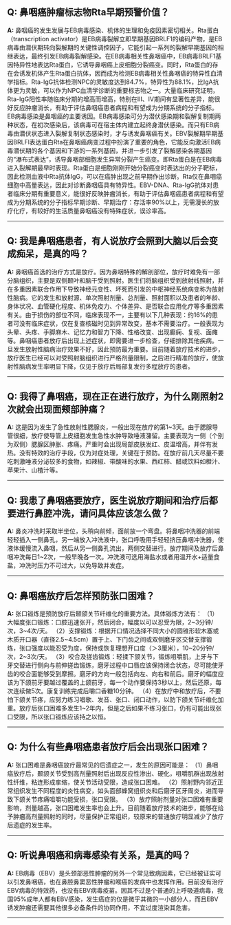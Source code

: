 ## Q: 鼻咽癌肿瘤标志物Rta早期预警价值？

**A:**
鼻咽癌的发生发展与EB病毒感染、机体的生理和免疫因素密切相关。Rta蛋白（transcription activator）是EB病毒裂解立即早期基因BRLF1的编码产物，是EB病毒由潜伏期转向裂解期的关键性调控因子，它能引起一系列的裂解早期基因的相继表达，最终引发EB病毒裂解感染。在EB病毒相关性鼻咽癌中，EB病毒BRLF1基因特异性地表达Rta蛋白，它诱导鼻咽癌上皮细胞分裂癌变。同时，Rta蛋白的存在会诱发机体产生Rta蛋白抗体，因而成为检测EB病毒相关性鼻咽癌的特异性血清学指标。Rta-IgG抗体检测NPC的灵敏度达到84.7%，特异性为88.1%，比IgA抗体更为灵敏，可以作为NPC血清学诊断的重要标志物之一。大量临床研究证明，Rta-IgG阳性率随临床分期的增高而增高，特别在III、IV期间有显著性差异，能很好反应肿瘤消长，有助于评估鼻咽癌患者病程和有望成为分期系统的分子指标。EB病毒感染是鼻咽癌的主要诱因。EB病毒感染可分为潜伏感染期和裂解复制期两种状态，在初次感染后，该病毒可在宿主体内建立起终身潜伏感染。而只有EB病毒由潜伏状态进入裂解复制状态感染时，才与诱发鼻咽癌有关。EBV裂解期早期基因BRLFl表达蛋白Rta在鼻咽癌病变过程中扮演了重要的角色，它能反向激活EB病毒潜伏期的各个基因和下游的一系列基因，并进一步引发了裂解感染各期基因的“瀑布式表达”，诱导鼻咽部细胞发生异常分裂产生癌变。即Rta蛋白是在EB病毒进入裂解期最早时表现。Rta蛋白是细胞刚刚开始分裂癌变时表达出的分子靶标，因此检测血液中Rta抗体IgG，可以在癌肿出现之前早期作出诊断。Rta仅在鼻咽癌细胞中高量表达，因此对诊断鼻咽癌具有特异性。EBV-DNA、Rta-IgG抗体对患者临床分期有重要意义，能很好反映肿瘤消长，有助于评估鼻咽癌患者病程和有望成为分期系统的分子指标早期诊断、早期治疗：存活率90%以上，无需漫长的放疗化疗，有较好的生活质量鼻咽癌没有特殊症状，误诊率高。

---

## Q: 我是鼻咽癌患者，有人说放疗会照到大脑以后会变成痴呆，是真的吗？

**A:**
鼻咽癌首选的治疗方式是放疗。因为鼻咽特殊的解剖部位，放疗时难免有一部分脑组织，主要是双侧颞叶和脑干受到照射。医生们将脑组织受到放射线照射，并在多重因素联合作用下导致神经元变性、坏死而引发的中枢神经系统病变称为放射性脑病。它的发生和放射源、单次照射剂量、总剂量、照射面积以及患者的年龄、身体状况、血管硬化程度、机体免疫力、个体差异、是否联合应用化疗等多重因素有关。由于损伤的部位不同，临床表现不一，主要有以下几种表现：约16%的患者可没有临床症状，仅在复查核磁时见到异常改变，基本不需要治疗。一般表现为头晕、头疼、手脚麻木、记忆力和智力下降、性格改变、出现癫痫、复视、面瘫等。鼻咽癌患者放疗后出现上述症状，即需要进一步检查，仔细排除其他疾病。一旦发生放射性脑病治疗效果不好，因此预防最为重要。目前随着放疗技术的进步，放疗医生已经可以对受照射脑组织进行严格剂量限制，之后进行精准的放疗，使放射性脑病发生率明显下降，仅见于放疗后局部复发行多程放疗的患者。

---

## Q: 我得了鼻咽癌，现在正在进行放疗，为什么刚照射2次就会出现面颊部肿痛？

**A:**
这是因为发生了急性放射性腮腺炎，一般出现在放疗的第1~3天。由于腮腺导管很细，放疗使导管上皮细胞发生急性水肿导致唾液潴留。主要表现为一侧（个别为双侧）腮腺区肿胀、疼痛。严重时会出现局部皮肤发红、皮温增高，并伴有发热。没有特效的治疗手段，仅为对症处理，关键在于预防。在放疗前几天尽量不要吃刺激唾液分泌较多的食物，如辣椒、带酸味的水果、西红柿、醋或饮料如橙汁、苹果汁、山楂汁等。

---

## Q: 我患了鼻咽癌要放疗，医生说放疗期间和治疗后都要进行鼻腔冲洗，请问具体应该怎么做？

**A:**
鼻炎冲洗时采取半坐位，头稍向前倾，面前放一个弯盘。将鼻咽冲洗器的前端轻轻插入一侧鼻孔，另一端放入冲洗液中，张口呼吸用手轻轻挤压鼻咽冲洗器，使液体缓慢流入鼻咽，然后从另一侧鼻孔流出，两侧交替进行。放疗期间及放疗后鼻咽冲洗每日1~2次，一般早晚各一次。冲洗液可选用海盐水或者用温开水+适量食盐，冲洗时压力不可过大，以免导致并发症。

---

## Q: 鼻咽癌放疗后怎样预防张口困难？

**A:**
张口锻炼是预防放疗后颞颌关节纤维化的重要方法。具体锻炼方法有：
（1）大幅度张口锻炼：口腔迅速张开，然后闭合，幅度以可以忍受为限，2~3分钟/次，3~4次/天。
（2）支撑锻炼：根据开口情况选择不同大小的圆锥形软木塞或木质开口器（直径2.5~4.5cm）置于上、下门齿之间或双侧磨牙区交替支撑锻炼，张口强度以能忍受为度，保持或恢复理想开口度（＞3厘米），10~20分钟/次，2~3次/天。
（3）咬合及搓齿锻炼：轻揉下颌关节，锻炼咀嚼肌，上牙与下牙交替进行侧向与前伸搓齿锻炼，磨牙过程中口唇应该保持闭合状态，尽可能使牙齿的咬合面能够受到摩擦。磨牙的方向一般包括向左、向右和前后。磨牙的幅度应该为下颌前牙要越过覆盖的上颌前牙，每一个动作要保持3秒以上，然后还原，每次连续做5次。康复训练完成后嚼口香糖10分钟。
（4）在放疗中和放疗后，不要怕下颌关节疼，应努力练习唱歌、发音、张口、闭口动作，以防下颌关节纤维化加重。放疗后张口困难多发生1~2年内，但是之后如果不练习张口，仍有可能出现张口受限，所以张口锻炼应该持之以恒。


---

## Q: 为什么有些鼻咽癌患者放疗后会出现张口困难？

**A:**
张口困难是鼻咽癌放疗最常见的后遗症之一，发生的原因可能是：
（1）鼻咽癌放疗后，颞颌关节受到高剂量照射后出现反应性渗出、硬化，咀嚼肌群出现放射性纤维，粘连形成挛缩，使关节活动受限，造成张口困难。
（2）照射野内邻近正常组织发生不同程度的炎性病变，如头面部蜂窝组织炎和后磨牙区牙周炎，进而导致下颌关节疼痛咀嚼功能受损，张口受限。
（3）放疗照射剂量对张口困难有重要影响，剂量越高，张口困难发生率也会上升。目前随着放疗技术的进步，能够在给予肿瘤高剂量照射的同时，尽量保护正常组织，较原来的普通放疗明显减少了放疗后遗症的发生率。

---

## Q: 听说鼻咽癌和病毒感染有关系，是真的吗？

**A:**
EB病毒（EBV）是头颈部恶性肿瘤的另外一个常见致病因素，它已经被证实可以引发鼻咽癌，也在鼻腔鼻窦恶性肿瘤和喉癌的发病中也发挥作用。目前没有治疗EBV病毒的特效药，也没有EBV病毒疫苗。因其不过是个普通的上呼吸道病毒，我国95%成年人都有EBV感染，发生癌症的仅是微乎其微的一小部分人，而且EBV诱发肿瘤还需要其他很多必备条件的协同作用，不宜过度渲染其危害。

---

